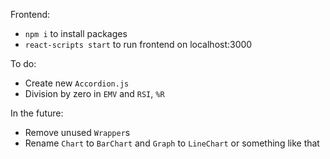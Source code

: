 Frontend:
- `npm i` to install packages
- `react-scripts start` to run frontend on localhost:3000

To do:
- Create new `Accordion.js`
- Division by zero in `EMV` and `RSI`, `%R`

In the future:
- Remove unused `Wrapper`s
- Rename `Chart` to `BarChart` and `Graph` to `LineChart` or something like that
